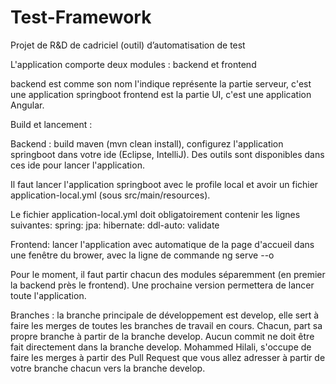 # Test-Framework
Projet de R&amp;D de cadriciel (outil) d’automatisation de test


L'application comporte deux modules : backend et frontend

backend est comme son nom l'indique représente la partie serveur, c'est une application springboot
frontend est la partie UI, c'est une application Angular.

Build et lancement :

Backend : build maven (mvn clean install), configurez l'application springboot dans votre ide (Eclipse, IntelliJ).
Des outils sont disponibles dans ces ide pour lancer l'application.

Il faut lancer l'application springboot avec le profile local et avoir un fichier application-local.yml (sous src/main/resources).

Le fichier application-local.yml doit obligatoirement contenir les lignes suivantes:
spring:
  jpa:
    hibernate:
      ddl-auto: validate

Frontend: lancer l'application avec automatique de la page d'accueil dans une fenêtre du brower, avec la ligne de commande
ng serve --o

Pour le moment, il faut partir chacun des modules séparemment (en premier la backend près le frontend). Une prochaine version
permettera de lancer toute l'application.


Branches :
la branche principale de développement est develop, elle sert à faire les merges de toutes les branches de travail en cours.
Chacun, part sa propre branche à partir de la branche develop.
Aucun commit ne doit être fait directement dans la branche develop.
Mohammed Hilali, s'occupe de faire les merges à partir des Pull Request que vous allez adresser à partir de votre branche chacun vers la branche develop.
